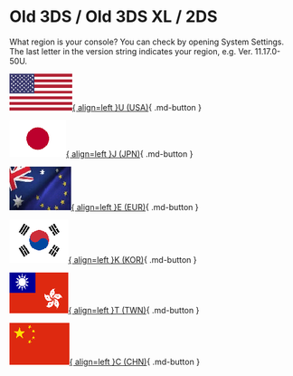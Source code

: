 # Old 3DS / Old 3DS XL / 2DS

What region is your console? You can check by opening System Settings. The last letter in the version string indicates your region, e.g. Ver. 11.17.0-50U.

[![Image](/images/seventeen/usa.png){ align=left }U (USA)](/seventeen/mset9){ .md-button } 

[![Image](/images/seventeen/jpn.png){ align=left }J (JPN)](/seventeen/mset9){ .md-button } 

[![Image](/images/seventeen/eur.jpg){ align=left }E (EUR)](/seventeen/mset9){ .md-button }

[![Image](/images/seventeen/kor.png){ align=left }K (KOR)](/seventeen/seedminer){ .md-button } 

[![Image](/images/seventeen/twhk.png){ align=left }T (TWN)](/seventeen/mset9){ .md-button } 

[![Image](/images/seventeen/chn.png){ align=left }C (CHN)](/seventeen/mset9){ .md-button } 